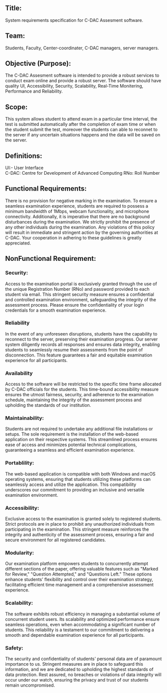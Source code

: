 
<h2>Title:</h2>
    System requirements specification for C-DAC Assesment software.
    <br>
    
<h2>Team:</h2>
    Students, Faculty, Center-coordinater, C-DAC managers, server managers.
  <br>

<h2>Objective (Purpose):</h2>
    The C-DAC Assesment software is intended to provide a robust services to conduct exam online and provide a robust server. The software should have quality UI, Accessibility, Security, Scalability, Real-Time Monitering, Performance and Reliability.
  <br>

<h2>Scope:</h2>
    This system allows student to attend exam in a particular time interval, the test is submitted automatically after the completion of exam time or when the student submit the test, moreover the students can able to reconnet to the server if any uncertain situations happens and the data will be saved on the server. 
  <br>

<h2>Definitions:</h2>
    UI:- User Interface<br>
    C-DAC: Centre for Development of Advanced Computing
    RNo: Roll Number
    <br>

<h2>Functional Requirements:</h2>
    There is no provision for negative marking in the examination. To ensure a seamless examination experience, students are required to possess a minimum bandwidth of 1Mbps, webcam functionality, and microphone connectivity. Additionally, it is imperative that there are no background disturbances during the examination. We strictly prohibit the presence of any other individuals during the examination. Any violations of this policy will result in immediate and stringent action by the governing authorities at C-DAC. Your cooperation in adhering to these guidelines is greatly appreciated.
  <br>

<h2>NonFunctional Requirement:</h2>

<h3>Security:</h3>
    Access to the examination portal is exclusively granted through the use of the unique Registration Number (RNo) and password provided to each student via email. This stringent security measure ensures a confidential and controlled examination environment, safeguarding the integrity of the assessment process. Please ensure the confidentiality of your login credentials for a smooth examination experience.

<h3>Reliability</h3>
   In the event of any unforeseen disruptions, students have the capability to reconnect to the server, preserving their examination progress. Our server system diligently records all responses and ensures data integrity, enabling students to seamlessly resume their assessments from the point of disconnection. This feature guarantees a fair and equitable examination experience for all participants.

<h3>Availability</h3>
   Access to the software will be restricted to the specific time frame allocated by C-DAC officials for the students. This time-bound accessibility measure ensures the utmost fairness, security, and adherence to the examination schedule, maintaining the integrity of the assessment process and upholding the standards of our institution.

<h3>Maintainability:</h2>
   Students are not required to undertake any additional file installations or setups. The sole requirement is the installation of the web-based application on their respective systems. This streamlined process ensures ease of access and minimizes potential technical complications, guaranteeing a seamless and efficient examination experience.

<h3>Portablility:</h3>
    The web-based application is compatible with both Windows and macOS operating systems, ensuring that students utilizing these platforms can seamlessly access and utilize the application. This compatibility underscores our commitment to providing an inclusive and versatile examination environment.

<h3>Accessibility:</h3>
   Exclusive access to the examination is granted solely to registered students. Strict protocols are in place to prohibit any unauthorized individuals from participating in the examination. This stringent measure reinforces the integrity and authenticity of the assessment process, ensuring a fair and secure environment for all registered candidates.

<h3>Modularity:</h3>
   Our examination platform empowers students to concurrently attempt different sections of the paper, offering valuable features such as "Marked for Review," "Question Attempted," and "Questions Left." These options enhance students' flexibility and control over their examination strategy, facilitating efficient time management and a comprehensive assessment experience.

<h3>Scalability:</h3>
  The software exhibits robust efficiency in managing a substantial volume of concurrent student users. Its scalability and optimized performance ensure seamless operations, even when accommodating a significant number of students. This reliability is a testament to our commitment to delivering a smooth and dependable examination experience for all participants.

<h3>Safety:</h3>
   The security and confidentiality of students' personal data are of paramount importance to us. Stringent measures are in place to safeguard this information, and we are dedicated to upholding the highest standards of data protection. Rest assured, no breaches or violations of data integrity will occur under our watch, ensuring the privacy and trust of our students remain uncompromised. 
